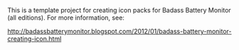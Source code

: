This is a template project for creating icon packs for Badass Battery Monitor (all editions).  For more information, see:

http://badassbatterymonitor.blogspot.com/2012/01/badass-battery-monitor-creating-icon.html